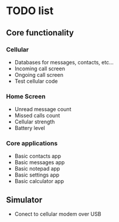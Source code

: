 # TODO list

## Core functionality
### Cellular
- Databases for messages, contacts, etc...
- Incoming call screen
- Ongoing call screen
- Test cellular code

### Home Screen
- Unread message count
- Missed calls count
- Cellular strength
- Battery level

### Core applications
- Basic contacts app
- Basic messages app
- Basic notepad app
- Basic settings app
- Basic calculator app

## Simulator
- Conect to cellular modem over USB